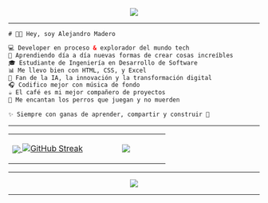 <p align="center">
<a href="https://github.com/Alejandro1Mendoza"><img href="https://github.com/Alejandro1Mendoza" align="center" src="https://capsule-render.vercel.app/api?type=waving&height=300&color=gradient&text=Hello%20Dev's%20💻&section=header&reversal=false&textBg=true&fontSize=44&animation=scaleIn&fontAlignY=43&descAlignY=62&descAlign=0&descSize=14&desc=🍂🍂🍂🍂🍂🍂🍂🍂&fontAlign=50"/>
  
----

<p>
  
```html
# 👋🏼 Hey, soy Alejandro Madero  

💻 Developer en proceso & explorador del mundo tech  
🚀 Aprendiendo día a día nuevas formas de crear cosas increíbles  
🎓 Estudiante de Ingeniería en Desarrollo de Software
📊 Me llevo bien con HTML, CSS, y Excel
🤖 Fan de la IA, la innovación y la transformación digital  
🎧 Codifico mejor con música de fondo  
☕ El café es mi mejor compañero de proyectos  
🐶 Me encantan los perros que juegan y no muerden

✨ Siempre con ganas de aprender, compartir y construir 🚀  
```
</p>

----
  <!--- stats (start) -->
<table align="center">
<tr border="center">
<td width="50%" align="center">
  
  <a href="https://github.com/Alejandro1Mendoza"><img href="https://github.com/Alejandro1Mendoza" align="center" src="https://github-readme-stats.vercel.app/api?username=Alejandro1Mendoza&theme=calm&show_icons=true&hide_border=true&count_private=true&locale=es" />
  <a href="https://github.com/Alejandro1Mendoza"><img src="https://git-hub-streak-stats.vercel.app?user=Alejandro1Mendoza&theme=calm&hide_border=true&locale=es&card_width=496" alt="GitHub Streak" /></a>
</td>

<td width="50%" align="center">

  <a href="https://github.com/Alejandro1Mendoza"><img align="center" src="https://github-readme-stats.vercel.app/api/top-langs/?username=Alejandro1Mendoza&theme=calm&show_icons=true&hide_border=true&layout=compact&locale=es"/>
  
  </td>
</tr>
</table>

----

<p align="center">
<a href="https://github.com/Alejandro1Mendoza"><img href="https://github.com/Alejandro1Mendoza" align="center" src="https://capsule-render.vercel.app/api?type=waving&height=200&color=gradient&text=🐟🐠🐡🐠🐡🐟🐡&section=footer&reversal=false&textBg=false&fontSize=12&animation=scaleIn&fontAlignY=52&descAlignY=84&descAlign=77&descSize=12&desc=🐟🐠🐡🐠🐡🐟🐡&fontAlign=20"/>


----

